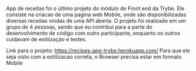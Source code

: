 App de receitas foi o último projeto do módulo de Front end da Trybe.
Ele consiste na criacao de uma pagina web Mobile, onde são disponibilizadas diversas receitas vindas de uma API aberta.
O projeto foi realizado em um grupo de 4 pessoas, sendo que eu contribui para a parte do desenvolvimento de código com outro participante, enquanto os outros cuidavam de estilização e testes.

Link para o projeto: https://recipes-app-trybe.herokuapp.com/
Para que ele seja visto com a estilizacao correta, o Browser precisa estar em formato Mobile
